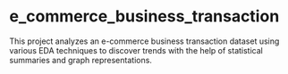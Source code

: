 # e_commerce_business_transaction
 This project analyzes an e-commerce business transaction dataset using various EDA techniques to discover trends with the help of statistical summaries and graph representations.
